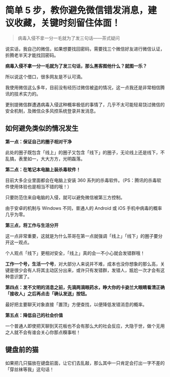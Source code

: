# 简单 5 步，教你避免微信错发消息，建议收藏，关键时刻留住体面！

> 病毒入侵不拿一分一毛就为了发三句话——茶式疑问

说实话，我自己的微信，如果想要找回密码，需要找三个微信好友进行微信认证，折腾老半天才能找回密码。

**病毒入侵不拿一分一毛就为了发三句话，那么黑客图他什么？就图一乐？**

所以说这个借口，很多网友是不认可滴。

我使用微信这么多年，目前没有经历过微信被盗的情况，这一点我还是非常相信腾讯的技术实力的。

更别提微信群遭遇病毒入侵这种概率极低的事情了，几乎不太可能轻易饶过微信的安全机制，及微信众多风控系统登录并发消息。

## 如何避免类似的情况发生

**第一点：保证自己的圈子相对干净**

此处的圈子既包含「线上」的圈子又包含「线下」的圈子，无论线上还是线下，不乱搞，表里如一，大大方方，光明磊落。

**第二点：在笔记本电脑上装杀毒软件！**

目前大多企业里面都会在电脑上安装 360 系列的杀毒软件。（PS：腾讯的杀毒软件使用体验也是相当不错的哦！）

只要防范住来自电脑的入侵，就可以避免微信被第三方控制。

由于安卓的机制与 Windows 不同，普通人的 Android 或 iOS 手机中病毒的概率几乎为零。 

**第三点，将工作与生活分开**

这一点非常重要，这就是为什么茶哥在第一点就强调「线上」「线下」的圈子要分开这一观点。

个人观点「线下」更相对安全，「线上」真的会一不小心就会发错群哦！

**工作一个号，生活一个号**，对大部分人来说并不难，成本也没你想象的那么高，关键是很少会有人将其主动区分出来，或许只有发错群，发错人，尴尬一次才会有这种意识罢了。

**第四点：发不文明的消息之前，先滴两滴眼药水，睁大你的卡姿兰大眼睛看清正确「接收人」之后再点击「确认发送」按钮。**

最好把主要聊天对象直接「置顶」方便查找，以便降低发错消息的概率。

**第五点：降低自己的社会价值**

一个普通人即使把天聊到天花板也不会有那么大的社会反应，大隐于世，做个无用之人就不会有谁会关心你那点糗事啦！

## 键盘前的猫

如果把几只猫放在键盘前面，让它们去乱敲，那么其中一只肯定会打出一字不差的「穿丝袜等我」这句话！



